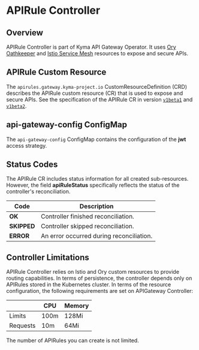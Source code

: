 # APIRule Controller

## Overview

APIRule Controller is part of Kyma API Gateway Operator. It uses [Ory Oathkeeper](https://www.ory.sh/docs/oathkeeper) and [Istio Service Mesh](https://istio.io/) resources to expose and secure APIs.

## APIRule Custom Resource

The `apirules.gateway.kyma-project.io` CustomResourceDefinition (CRD) describes the APIRule custom resource (CR) that is used to expose and secure APIs. See the specification of the APIRule CR in version [`v1beta1`](./custom-resources/apirule/04-10-apirule-custom-resource.md) and [`v1beta2`](./custom-resources/apirule/v1beta2/04-10-apirule-custom-resource.md).

## api-gateway-config ConfigMap

The `api-gateway-config` ConfigMap contains the configuration of the **jwt** access strategy.

## Status Codes

The APIRule CR includes status information for all created sub-resources. However, the field **apiRuleStatus** specifically reflects the status of the controller's reconciliation.

| Code          | Description                               |
|---------------|-------------------------------------------|
| **OK**        | Controller finished reconciliation.       |
| **SKIPPED**   | Controller skipped reconciliation.        |
| **ERROR**     | An error occurred during reconciliation.  |


## Controller Limitations

APIRule Controller relies on Istio and Ory custom resources to provide routing capabilities. In terms of persistence, the controller depends only on APIRules stored in the Kubernetes cluster.
In terms of the resource configuration, the following requirements are set on APIGateway Controller:

|          | CPU  | Memory |
|----------|------|--------|
| Limits   | 100m | 128Mi  |
| Requests | 10m  | 64Mi   |

The number of APIRules you can create is not limited.
